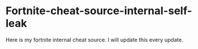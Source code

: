 # Fortnite-cheat-source-internal-self-leak
Here is my fortnite internal cheat source. I will update this every update.
